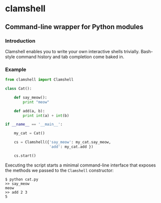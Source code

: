 clamshell
=======

Command-line wrapper for Python modules
---------------------------------------

### Introduction

Clamshell enables you to write your own interactive shells trivially. Bash-style command history and tab completion come baked in.

### Example


```python
from clamshell import Clamshell

class Cat():

    def say_meow():
        print "meow"

    def add(a, b):
        print int(a) + int(b)

if __name__ == '__main__':

    my_cat = Cat()

    cs = Clamshell({'say_meow': my_cat.say_meow,
                    'add': my_cat.add })

    cs.start()
```

Executing the script starts a minimal command-line interface that exposes the methods we passed to the `Clamshell` constructor:

    $ python cat.py
    >> say_meow
    meow
    >> add 2 3
    5
